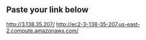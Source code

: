 ## Paste your link below

http://3.138.35.207/
http://ec2-3-138-35-207.us-east-2.compute.amazonaws.com/


